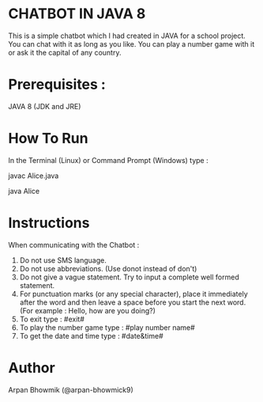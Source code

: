 # CHATBOT IN JAVA 8



This is a simple chatbot which I had created in JAVA for a school project. You can chat with it as long as you like. You can play a number game with it or ask it the capital of any country.
# Prerequisites :

JAVA 8 (JDK and JRE)

# How To Run

In the Terminal (Linux) or Command Prompt (Windows) type :

javac Alice.java

java Alice

# Instructions

When communicating with the Chatbot :

1. Do not use SMS language.
2. Do not use abbreviations. (Use donot instead of don't)
3. Do not give a vague statement. Try to input a complete well formed statement.
4. For punctuation marks (or any special character), place it immediately after the word and then leave a space before you start the next word. (For example : Hello, how are you doing?)
5. To exit type : #exit#
6. To play the number game type : #play number name#
7. To get the date and time type : #date&time#

# Author

Arpan Bhowmik (@arpan-bhowmick9)
